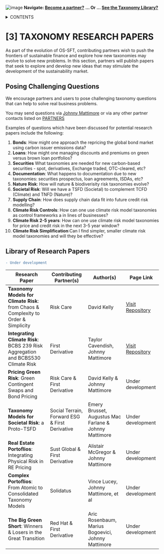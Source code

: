 ![image](https://user-images.githubusercontent.com/112073913/188821900-0c411acf-fbdd-4163-adc9-3ba4e2be78df.png)
**Navigate: [Become a partner?](https://github.com/OS-SFT/06-COLLABORATORS-PARTNERS)**
**... Or ... [See the Taxonomy Library?](https://github.com/orgs/OS-SFT/projects/2)**

<details><summary>CONTENTS</summary>
<p>

[0] [OS-SFT OVERVIEW](https://github.com/OS-SFT/0-OS-SFT-OVERVIEW)

- [0.1] [OS-SFT HISTORY](https://github.com/OS-SFT/0.1-OS-SFT-OVERVIEW-this-page-)

- [0.2] [TAXONOMIES, FINANCIAL LIFE ON EARTH & THE BIG GREEN SHORT](https://github.com/OS-SFT/0.2-TAXONOMIES-FINANCIAL-LIFE-ON-EARTH-AND-THE-BIG-GREEN-SHORT)

- [0.3] [INTRODUCTION TO OPEN-SOURCE](https://github.com/OS-SFT/0.3-INTRODUCTION-TO-OPEN-SOURCE)

[1] [TAXONOMY FILES](https://github.com/OS-SFT/01-TAXONOMY-FILES)

[2] [TAXONOMY TOOLS](https://github.com/OS-SFT/02-TAXONOMY-TOOLS)

[3] [TAXONOMY RESEARCH PAPERS](https://github.com/OS-SFT/03-TAXONOMY-RESEARCH-PAPERS)

[4] [TAXONOMY USE CASES](https://github.com/OS-SFT/04-TAXONOMY-USE-CASES)

[5] [TAXONOMY BACKLOG](https://github.com/OS-SFT/05-TAXONOMY-BACKLOG)

[6] [PARTNERS](https://github.com/OS-SFT/06-COLLABORATORS-PARTNERS)

[7] [NEWS](https://github.com/OS-SFT/07-NEWS)

[8] [KEY CONTACTS](https://github.com/OS-SFT/08-KEY-CONTACTS)

[9] [PROJECT GOVERNANCE](https://github.com/OS-SFT/09-PROJECT-GOVERNANCE)

[10] [INDEX AND GLOSSARY](https://github.com/OS-SFT/10-INDEX-AND-GLOSSARY)
</p>
</details>

# [3] TAXONOMY RESEARCH PAPERS
As part of the evolution of OS-SFT, contributing partners wish to push the frontiers of sustainable finance and explore how new taxonomies may evolve to solve new problems. In this section, partners will publish papers that seek to explore and develop new ideas that may stimulate the development of the sustainability market.

## Posing Challenging Questions
We encourage partners and users to pose challenging taxonomy questions that can help to solve real business problems.

You may send questions via [Johnny Mattimore](https://www.linkedin.com/in/johnny-d-mattimore-082969136/) or via any other partner contacts listed on [PARTNERS](https://github.com/FD-SustainableFinance/06-PARTNERS )

Examples of questions which have been discussed for potential research papers include the following:

1. **Bonds**: How might one approach the repricing the global bond market using carbon issuer emissions data?
2. **Loans**: How might one managing discounts and premiums on green versus brown loan portfolios?
3. **Securities** What taxonomies are needed for new carbon-based securities - spot, derivatives, Exchange traded, OTC-cleared, etc?
4. **Documentation**: What happens to documentation due to new taxonomies: securities prospectus, loan agreements, ISDAs, etc? 
5. **Nature Risk**: How will nature & biodiverisity risk taxonomies evolve?
6. **Societal Risk**: Will we have a TSFD (Societal) to complement TCFD (Climate) and TNFD (Nature)?
7. **Supply Chain**: How does supply chain data fit into future credit risk modelling?
8. **Climate Risk Controls**: How can one use climate risk model taxonomies as control frameworks a in lines of businesses?
9. **Climate Risk 2-5 years**: How can one use climate risk model taxonomies for price and credit risk in the next 3-5 year window?
10. **Climate Risk Simplification**:Can I find simpler, smaller climate risk model taxonomies and will they be effective?  

## Library of Research Papers
```diff
- Under development
```

|Research Paper|Contributing Partner(s)|Author(s)|Page Link|
|--------------|--------------------|--------------|---------|
|**Taxonomy Models for Climate Risk**: from Chaos & Complexity to Order & Simplicity|Risk Care|David Kelly|[Visit Repository](https://github.com/OS-SFT/RESEARCH-PAPER-TAXONOMY-MODELS-FOR-CLIMATE-RISK-FROM-CHAOS-COMPLEXITY-TO-ORDER-SIMPLICITY)
|**Integrating Climate Risk**: BCBS 239 Risk Aggregation and BCBS530 Climate Risk|First Derivative|Taylor Cavendish, Johnny Mattimore|[Visit Repository](https://github.com/OS-SFT/RESEARCH-PAPER-BCBS-239-RISK-AGGREGATION-AND-BCBS530-CLIMATE-RISK)
|**Pricing Green Risk**: Green Contingent Swaps and Bond Pricing|Risk Care & First Derivative|David Kelly & Johnny Mattimore|Under development
|**Taxonomy Models for Societal Risk**: a Proto-TSFD|Social Terrain, Forward ESG & First Derivative|Emery Brusset, Augustus Mac Farlane & Johnny Mattimore|Under development
|**Real Estate Portoflios**: Integrating Physical Risk in RE Pricing|Sust Global & First Derivative|Alistair McGregor & Johnny Mattimore|Under development
|**Complex Portoflios**: From Atomic to Consolidated Taxonomy Models|Solidatus|Vince Lucey, Johnny Mattimore, et al|Under development
|**The Big Green Short**: Winners & Losers in the Great Transition|Red Hat & First Derivative|Aric Rosenbaum, Marius Bogoevici, Johnny Mattimore|Under development


